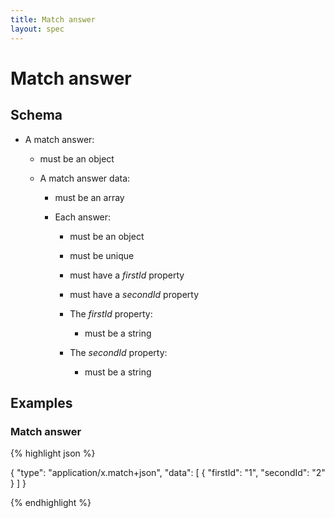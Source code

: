 ```yaml
---
title: Match answer
layout: spec
---
```


# Match answer

## Schema

* A match answer:

  * must be an object

  * A match answer data:

    * must be an array

    * Each answer:

      * must be an object

      * must be unique

      * must have a *firstId* property

      * must have a *secondId* property

      * The *firstId* property:

        * must be a string

      * The *secondId* property:

        * must be a string

## Examples

### Match answer

{% highlight json %}

{
  "type": "application/x.match+json",
  "data": [
    {
      "firstId": "1",
      "secondId": "2"
    }
  ]
}


{% endhighlight %}

